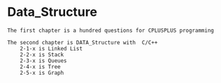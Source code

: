 # Data_Structure
    The first chapter is a hundred questions for CPLUSPLUS programming

    The second chapter is DATA_Structure with  C/C++
        2-1-x is Linked List
        2-2-x is Stack
        2-3-x is Queues
        2-4-x is Tree
        2-5-x is Graph